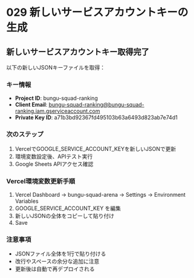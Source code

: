 # 029 新しいサービスアカウントキーの生成

## 新しいサービスアカウントキー取得完了

以下の新しいJSONキーファイルを取得：

### キー情報
- **Project ID**: bungu-squad-ranking
- **Client Email**: bungu-squad-ranking@bungu-squad-ranking.iam.gserviceaccount.com
- **Private Key ID**: a71b3bd92367fd495103b63a6493d823ab7e74d1

### 次のステップ
1. VercelでGOOGLE_SERVICE_ACCOUNT_KEYを新しいJSONで更新
2. 環境変数設定後、APIテスト実行
3. Google Sheets APIアクセス確認

### Vercel環境変数更新手順
1. Vercel Dashboard → bungu-squad-arena → Settings → Environment Variables
2. GOOGLE_SERVICE_ACCOUNT_KEY を編集
3. 新しいJSONの全体をコピーして貼り付け
4. Save

### 注意事項
- JSONファイル全体を1行で貼り付ける
- 改行やスペースの余分な追加に注意
- 更新後は自動で再デプロイされる